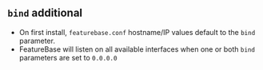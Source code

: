 ## `bind` additional

* On first install, `featurebase.conf` hostname/IP values default to the `bind` parameter.
* FeatureBase will listen on all available interfaces when one or both `bind` parameters are set to `0.0.0.0`
